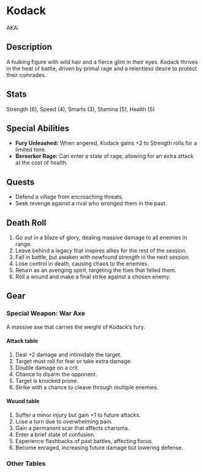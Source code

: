# Kodack

AKA:

## Description
A hulking figure with wild hair and a fierce glint in their eyes. Kodack thrives in the heat of battle, driven by primal rage and a relentless desire to protect their comrades.

## Stats
Strength (6), Speed (4), Smarts (3), Stamina (5), Health (5)

## Special Abilities
- **Fury Unleashed:** When angered, Kodack gains +2 to Strength rolls for a limited time.
- **Berserker Rage:** Can enter a state of rage, allowing for an extra attack at the cost of health.

## Quests
- Defend a village from encroaching threats.
- Seek revenge against a rival who wronged them in the past.

## Death Roll
1. Go out in a blaze of glory, dealing massive damage to all enemies in range.
2. Leave behind a legacy that inspires allies for the rest of the session.
3. Fall in battle, but awaken with newfound strength in the next session.
4. Lose control in death, causing chaos to the enemies.
5. Return as an avenging spirit, targeting the foes that felled them.
6. Roll a wound and make a final strike against a chosen enemy.

## Gear
### Special Weapon: War Axe
A massive axe that carries the weight of Kodack’s fury.

#### Attack table
1. Deal +2 damage and intimidate the target.
2. Target must roll for fear or take extra damage.
3. Double damage on a crit.
4. Chance to disarm the opponent.
5. Target is knocked prone.
6. Strike with a chance to cleave through multiple enemies.

#### Wound table
1. Suffer a minor injury but gain +1 to future attacks.
2. Lose a turn due to overwhelming pain.
3. Gain a permanent scar that affects charisma.
4. Enter a brief state of confusion.
5. Experience flashbacks of past battles, affecting focus.
6. Become enraged, increasing future damage but lowering defense.

### Other Tables

